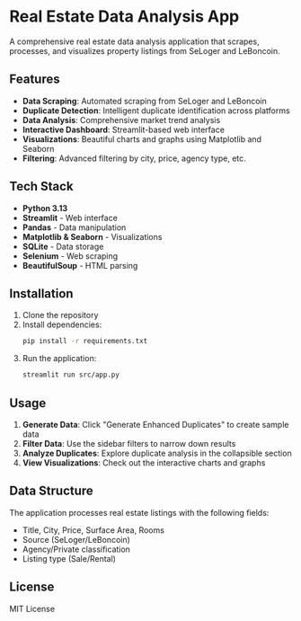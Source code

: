 # Real Estate Data Analysis App

A comprehensive real estate data analysis application that scrapes, processes, and visualizes property listings from SeLoger and LeBoncoin.

## Features

- **Data Scraping**: Automated scraping from SeLoger and LeBoncoin
- **Duplicate Detection**: Intelligent duplicate identification across platforms
- **Data Analysis**: Comprehensive market trend analysis
- **Interactive Dashboard**: Streamlit-based web interface
- **Visualizations**: Beautiful charts and graphs using Matplotlib and Seaborn
- **Filtering**: Advanced filtering by city, price, agency type, etc.

## Tech Stack

- **Python 3.13**
- **Streamlit** - Web interface
- **Pandas** - Data manipulation
- **Matplotlib & Seaborn** - Visualizations
- **SQLite** - Data storage
- **Selenium** - Web scraping
- **BeautifulSoup** - HTML parsing

## Installation

1. Clone the repository
2. Install dependencies:
   ```bash
   pip install -r requirements.txt
   ```
3. Run the application:
   ```bash
   streamlit run src/app.py
   ```

## Usage

1. **Generate Data**: Click "Generate Enhanced Duplicates" to create sample data
2. **Filter Data**: Use the sidebar filters to narrow down results
3. **Analyze Duplicates**: Explore duplicate analysis in the collapsible section
4. **View Visualizations**: Check out the interactive charts and graphs

## Data Structure

The application processes real estate listings with the following fields:
- Title, City, Price, Surface Area, Rooms
- Source (SeLoger/LeBoncoin)
- Agency/Private classification
- Listing type (Sale/Rental)

## License

MIT License